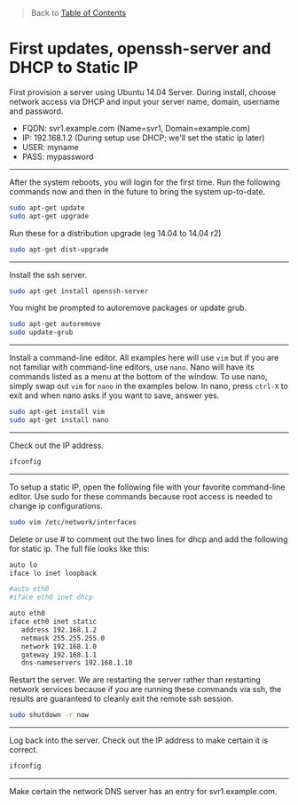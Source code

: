 > Back to [Table of Contents](https://github.com/jpfluger/examples)

# First updates, openssh-server and DHCP to Static IP

First provision a server using Ubuntu 14.04 Server. During install, choose network access via DHCP and input your server name, domain, username and password. 

* FQDN: svr1.example.com (Name=svr1, Domain=example.com)
* IP: 192.168.1.2 (During setup use DHCP; we'll set the static ip later)
* USER: myname
* PASS: mypassword

---

After the system reboots, you will login for the first time. Run the following commands now and then in the future to bring the system up-to-date.

```bash
sudo apt-get update
sudo apt-get upgrade
```

Run these for a distribution upgrade (eg 14.04 to 14.04 r2)

```bash
sudo apt-get dist-upgrade
```

---

Install the ssh server.

```bash
sudo apt-get install openssh-server
```

You might be prompted to autoremove packages or update grub.

```bash
sudo apt-get autoremove
sudo update-grub
```

---

Install a command-line editor. All examples here will use `vim` but if you are not familiar with command-line editors, use `nano`. Nano will have its commands listed as a menu at the bottom of the window. To use nano, simply swap out `vim` for `nano` in the examples below. In nano, press `ctrl-X` to exit and when nano asks if you want to save, answer yes.

```bash
sudo apt-get install vim
sudo apt-get install nano
```

---

Check out the IP address.

```bash
ifconfig
```

---

To setup a static IP, open the following file with your favorite command-line editor. Use sudo for these commands because root access is needed to change ip configurations.

```bash
sudo vim /etc/network/interfaces
```

Delete or use # to comment out the two lines for dhcp and add the following for static ip. The full file looks like this:

```bash
auto lo
iface lo inet loopback

#auto eth0
#iface eth0 inet dhcp

auto eth0
iface eth0 inet static
   address 192.168.1.2
   netmask 255.255.255.0
   network 192.168.1.0
   gateway 192.168.1.1
   dns-nameservers 192.168.1.10
```

Restart the server. We are restarting the server rather than restarting network services because if you are running these commands via ssh, the results are guaranteed to cleanly exit the remote ssh session.

```bash
sudo shutdown -r now
```

---

Log back into the server. Check out the IP address to make certain it is correct.

```bash
ifconfig
```

---

Make certain the network DNS server has an entry for svr1.example.com.
